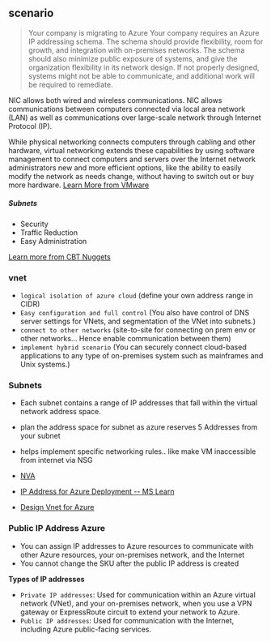 ## scenario
> Your company is migrating to Azure Your company requires an Azure IP addressing schema. The schema should provide flexibility, room for growth, and integration with on-premises networks. The schema should also minimize public exposure of systems, and give the organization flexibility in its network design. If not properly designed, systems might not be able to communicate, and additional work will be required to remediate.

NIC allows both wired and wireless communications. NIC allows communications between computers connected via local area network (LAN) as well as communications over large-scale network through Internet Protocol (IP).

While physical networking connects computers through cabling and other hardware, virtual networking extends these capabilities by using software management to connect computers and servers over the Internet
network administrators new and more efficient options, like the ability to easily modify the network as needs change, without having to switch out or buy more hardware. [Learn More from VMware](https://www.vmware.com/topics/glossary/content/virtual-networking.html#:~:text=Virtual%20networking%20is%20the%20foundation,secure%2C%20and%20modify%20cloud%20resources.)

##### Subnets 
- Security
- Traffic Reduction 
- Easy Administration 

[Learn more from CBT Nuggets](https://www.networkcomputing.com/data-centers/5-subnetting-benefits)

### vnet 

- `logical isolation of azure cloud` (define your own address range in CIDR)
- `Easy configuration and full control` (You also have control of DNS server settings for VNets, and segmentation of the VNet into subnets.)
-  `connect to other networks` (site-to-site for connecting on prem env or other networks... Hence enable communication between them)
- `implement hybrid scenario` (You can securely connect cloud-based applications to any type of on-premises system such as mainframes and Unix systems.)

### Subnets
- Each subnet contains a range of IP addresses that fall within the virtual network address space. 
- plan the address space for subnet as azure reserves 5 Addresses from your subnet
- helps implement specific networking rules.. like make VM inaccessible from internet via NSG
- [NVA](https://aviatrix.com/learn-center/cloud-security/azure-network-virtual-appliance/#:~:text=Azure%20network%20virtual%20appliance%20is,(DMZ)%20in%20the%20cloud.)


- [IP Address for Azure Deployment -- MS Learn](https://docs.microsoft.com/en-us/learn/modules/design-ip-addressing-for-azure/#:~:text=A%20good%20Azure%20IP%20addressing,organization%20flexibility%20in%20its%20network.)

- [Design Vnet for Azure](https://docs.microsoft.com/en-us/azure/cloud-adoption-framework/ready/azure-best-practices/plan-for-ip-addressing) 

### Public IP Address Azure
- You can assign IP addresses to Azure resources to communicate with other Azure resources, your on-premises network, and the Internet 
-  You cannot change the SKU after the public IP address is created

**Types of IP addresses** 
- `Private IP addresses`: Used for communication within an Azure virtual network (VNet), and your on-premises network, when you use a VPN gateway or ExpressRoute circuit to extend your network to Azure.
- `Public IP addresses`: Used for communication with the Internet, including Azure public-facing services.

